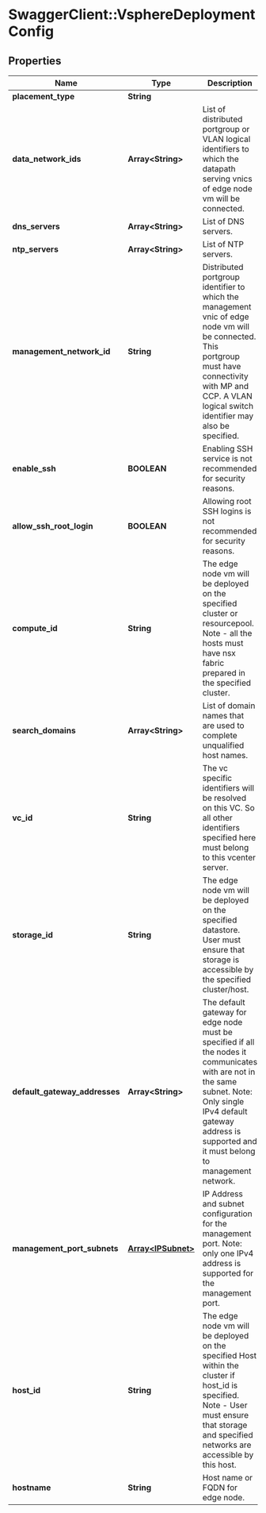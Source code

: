 # SwaggerClient::VsphereDeploymentConfig

## Properties
Name | Type | Description | Notes
------------ | ------------- | ------------- | -------------
**placement_type** | **String** |  | 
**data_network_ids** | **Array&lt;String&gt;** | List of distributed portgroup or VLAN logical identifiers to which the datapath serving vnics of edge node vm will be connected.  | 
**dns_servers** | **Array&lt;String&gt;** | List of DNS servers.  | [optional] 
**ntp_servers** | **Array&lt;String&gt;** | List of NTP servers.  | [optional] 
**management_network_id** | **String** | Distributed portgroup identifier to which the management vnic of edge node vm will be connected. This portgroup must have connectivity with MP and CCP. A VLAN logical switch identifier may also be specified.  | 
**enable_ssh** | **BOOLEAN** | Enabling SSH service is not recommended for security reasons.  | [optional] [default to false]
**allow_ssh_root_login** | **BOOLEAN** | Allowing root SSH logins is not recommended for security reasons.  | [optional] [default to false]
**compute_id** | **String** | The edge node vm will be deployed on the specified cluster or resourcepool. Note - all the hosts must have nsx fabric prepared in the specified cluster.  | 
**search_domains** | **Array&lt;String&gt;** | List of domain names that are used to complete unqualified host names.  | [optional] 
**vc_id** | **String** | The vc specific identifiers will be resolved on this VC. So all other identifiers specified here must belong to this vcenter server.  | 
**storage_id** | **String** | The edge node vm will be deployed on the specified datastore. User must ensure that storage is accessible by the specified cluster/host.  | 
**default_gateway_addresses** | **Array&lt;String&gt;** | The default gateway for edge node must be specified if all the nodes it communicates with are not in the same subnet. Note: Only single IPv4 default gateway address is supported and it must belong to management network.  | [optional] 
**management_port_subnets** | [**Array&lt;IPSubnet&gt;**](IPSubnet.md) | IP Address and subnet configuration for the management port. Note: only one IPv4 address is supported for the management port.  | [optional] 
**host_id** | **String** | The edge node vm will be deployed on the specified Host within the cluster if host_id is specified. Note - User must ensure that storage and specified networks are accessible by this host.  | [optional] 
**hostname** | **String** | Host name or FQDN for edge node. | 


